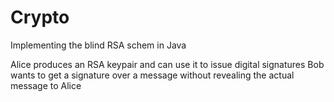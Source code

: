 # Crypto
Implementing the blind RSA schem in Java

Alice produces an RSA keypair and can use it to issue digital signatures
Bob wants to get a signature over a message without revealing the actual message to Alice
